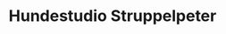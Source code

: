 ---
title: "Hundestudio Struppelpeter"
url: /st-marein-feistritz/hundestudio-struppelpeter/
shop: Tiersalon
---
